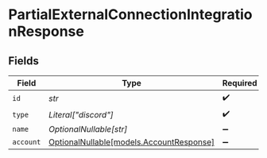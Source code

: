 # PartialExternalConnectionIntegrationResponse


## Fields

| Field                                                                    | Type                                                                     | Required                                                                 | Description                                                              |
| ------------------------------------------------------------------------ | ------------------------------------------------------------------------ | ------------------------------------------------------------------------ | ------------------------------------------------------------------------ |
| `id`                                                                     | *str*                                                                    | :heavy_check_mark:                                                       | N/A                                                                      |
| `type`                                                                   | *Literal["discord"]*                                                     | :heavy_check_mark:                                                       | N/A                                                                      |
| `name`                                                                   | *OptionalNullable[str]*                                                  | :heavy_minus_sign:                                                       | N/A                                                                      |
| `account`                                                                | [OptionalNullable[models.AccountResponse]](../models/accountresponse.md) | :heavy_minus_sign:                                                       | N/A                                                                      |